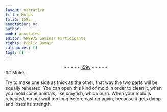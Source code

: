 ```yaml
---
layout: narrative
title: Molds
folio: 159v
annotation: no
author:
mode: annotated
editor: GR8975 Seminar Participants
rights: Public Domain
categories: []
tags: []
---
```


 <div class="folio" align="center">- - - - - <a href="http://gallica.bnf.fr/ark:/12148/btv1b10500001g/f324.item.r=" target="_blank">159v</a> - - - - - </div> 
## Molds

 
Try to make one side as thick as the other, that way the two parts will be equally reheated. You can open this kind of mold in order to clean it, when you mold some animals, like crayfish, which burn. When your mold is reheated, do not wait too long before casting again, because it gets damp and loses its strength.
 